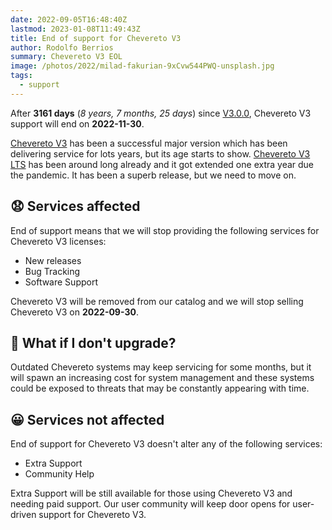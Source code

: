 ```yaml
---
date: 2022-09-05T16:48:40Z
lastmod: 2023-01-08T11:49:43Z
title: End of support for Chevereto V3
author: Rodolfo Berrios
summary: Chevereto V3 EOL
image: /photos/2022/milad-fakurian-9xCvw544PWQ-unsplash.jpg
tags:
  - support
---
```


After **3161 days** (*8 years, 7 months, 25 days*) since [V3.0.0](https://releases.chevereto.com/3.X/3.0/3.0.0.html), Chevereto V3 support will end on **2022-11-30**.

[Chevereto V3](https://releases.chevereto.com/3.X/) has been a successful major version which has been delivering service for lots years, but its age starts to show. [Chevereto V3 LTS](../2019/2019-11-08-chevereto-3-long-term-support.md) has been around long already and it got extended one extra year due the pandemic. It has been a superb release, but we need to move on.

## 😧 Services affected

End of support means that we will stop providing the following services for Chevereto V3 licenses:

- New releases
- Bug Tracking
- Software Support

Chevereto V3 will be removed from our catalog and we will stop selling Chevereto V3 on **2022-09-30**.

## 🥸 What if I don't upgrade?

Outdated Chevereto systems may keep servicing for some months, but it will spawn an increasing cost for system management and these systems could be exposed to threats that may be constantly appearing with time.

## 😀 Services not affected

End of support for Chevereto V3 doesn't alter any of the following services:

- Extra Support
- Community Help

Extra Support will be still available for those using Chevereto V3 and needing paid support. Our user community will keep door opens for user-driven support for Chevereto V3.
